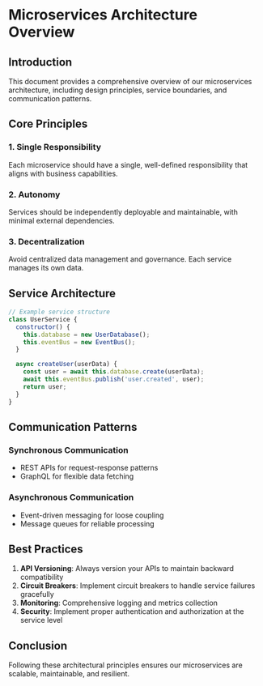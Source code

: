 # Microservices Architecture Overview

## Introduction

This document provides a comprehensive overview of our microservices architecture, including design principles, service boundaries, and communication patterns.

## Core Principles

### 1. Single Responsibility
Each microservice should have a single, well-defined responsibility that aligns with business capabilities.

### 2. Autonomy
Services should be independently deployable and maintainable, with minimal external dependencies.

### 3. Decentralization
Avoid centralized data management and governance. Each service manages its own data.

## Service Architecture

```javascript
// Example service structure
class UserService {
  constructor() {
    this.database = new UserDatabase();
    this.eventBus = new EventBus();
  }

  async createUser(userData) {
    const user = await this.database.create(userData);
    await this.eventBus.publish('user.created', user);
    return user;
  }
}
```

## Communication Patterns

### Synchronous Communication
- REST APIs for request-response patterns
- GraphQL for flexible data fetching

### Asynchronous Communication
- Event-driven messaging for loose coupling
- Message queues for reliable processing

## Best Practices

1. **API Versioning**: Always version your APIs to maintain backward compatibility
2. **Circuit Breakers**: Implement circuit breakers to handle service failures gracefully
3. **Monitoring**: Comprehensive logging and metrics collection
4. **Security**: Implement proper authentication and authorization at the service level

## Conclusion

Following these architectural principles ensures our microservices are scalable, maintainable, and resilient.